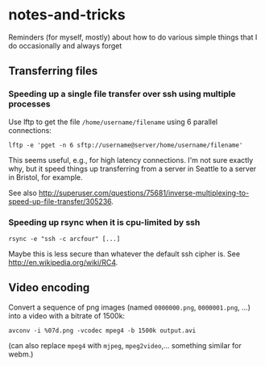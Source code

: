 # notes-and-tricks
Reminders (for myself, mostly) about how to do various simple things that I do occasionally and always forget

## Transferring files

### Speeding up a single file transfer over ssh using multiple processes

Use lftp to get the file `/home/username/filename` using 6 parallel connections:

`lftp -e 'pget -n 6 sftp://username@server/home/username/filename'`

This seems useful, e.g., for high latency connections. I'm not sure exactly
why, but it speed things up transferring from a server in Seattle to a server
in Bristol, for example.

See also http://superuser.com/questions/75681/inverse-multiplexing-to-speed-up-file-transfer/305236.

### Speeding up rsync when it is cpu-limited by ssh

`rsync -e "ssh -c arcfour" [...]`

Maybe this is less secure than whatever the default ssh cipher is. See http://en.wikipedia.org/wiki/RC4.

## Video encoding

Convert a sequence of png images (named `0000000.png`, `0000001.png`, ...)
into a video with a bitrate of 1500k:

`avconv -i %07d.png -vcodec mpeg4 -b 1500k output.avi`

(can also replace `mpeg4` with `mjpeg`, `mpeg2video`,... something similar for webm.)
